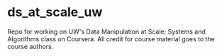 # ds_at_scale_uw

Repo for working on UW's Data Manipulation at Scale: Systems and Algorithms class on Coursera. All credit for course material goes to the course authors. 
